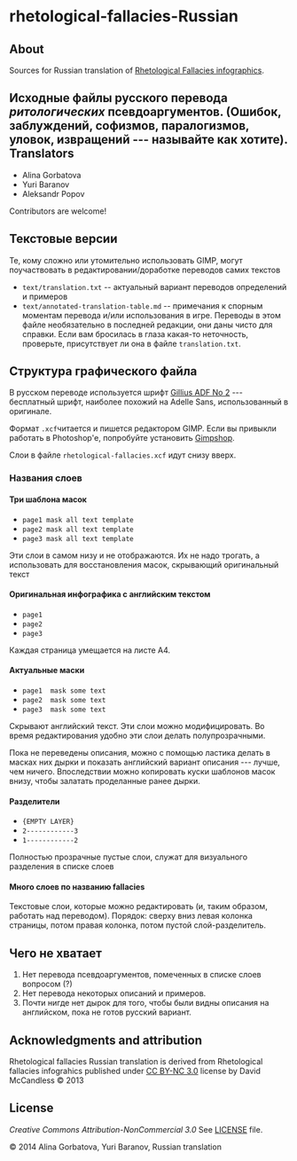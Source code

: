 rhetological-fallacies-Russian
==============================
About
-----
 Sources for Russian translation of [Rhetological Fallacies infographics](http://www.informationisbeautiful.net/visualizations/rhetological-fallacies/).
 
 Исходные файлы русского перевода _ритологических_ псевдоаргументов. (Ошибок, заблуждений, софизмов, паралогизмов, уловок, извращений --- называйте как хотите).
Translators
-----------
* Alina Gorbatova
* Yuri Baranov
* Aleksandr Popov

Contributors are welcome!

Текстовые версии
----------------

Те, кому сложно или утомительно использовать GIMP, могут поучаствовать в редактировании/доработке переводов самих текстов

* `text/translation.txt` -- актуальный вариант переводов определений и примеров
* `text/annotated-translation-table.md` -- примечания к спорным моментам перевода и/или использования в игре. Переводы
  в этом файле необязательно в последней редакции, они даны чисто для справки. Если вам бросилась в глаза какая-то
  неточность, проверьте, присутствует ли она в файле `translation.txt`.

Структура графического файла
----------------------------

В русском переводе используется шрифт [Gillius ADF No 2](http://arkandis.tuxfamily.org/adffonts.html) --- бесплатный шрифт, наиболее похожий на Adelle Sans, использованный в оригинале.

Формат `.xcf`читается и пишется редактором GIMP. Если вы привыкли работать в Photoshop'е, попробуйте установить [Gimpshop](http://www.gimpshop.com/downloads).

Слои в файле `rhetological-fallacies.xcf` идут снизу вверх. 

### Названия слоев
#### Три шаблона масок
* `page1 mask all text template`
* `page2 mask all text template`
* `page3 mask all text template`

Эти слои в самом низу и не отображаются. Их не надо трогать, а использовать для восстановления масок, скрывающий оригинальный текст

#### Оригинальная инфографика с английским текстом
* `page1`
* `page2`
* `page3`

Каждая страница умещается на листе A4.

#### Актуальные маски
* `page1  mask some text`
* `page2  mask some text`
* `page3  mask some text`

Скрывают английский текст. Эти слои можно модифицировать. Во время редактирования удобно эти слои делать полупрозрачными. 

Пока не переведены описания, можно с помощью ластика делать в масках них дырки и показать английский вариант описания --- лучше, чем ничего. Впоследствии можно копировать куски шаблонов масок внизу, чтобы залатать проделанные ранее дырки.

#### Разделители
* `{EMPTY LAYER}`
* `2------------3`
* `1------------2`

Полностью прозрачные пустые слои, служат для визуального разделения в списке слоев

#### Много слоев по названию fallacies
Текстовые слои, которые можно редактировать (и, таким образом, работать над переводом). Порядок: сверху вниз левая колонка страницы, потом правая колонка, потом пустой слой-разделитель.

Чего не хватает
----------------

 1. Нет перевода псевдоаргументов, помеченных в списке слоев вопросом (?)
 2. Нет перевода некоторых описаний и примеров.
 3. Почти нигде нет дырок для того, чтобы были видны описания на английском, пока не готов русский вариант.


 
Acknowledgments and attribution
-------------------------------
 Rhetological fallacies Russian translation is derived from Rhetological fallacies infograhics published under [CC BY-NC 3.0](http://creativecommons.org/licenses/by-nc/3.0/) license by  David McCandless &copy; 2013
 
 
License
-------
*Creative Commons Attribution-NonCommercial 3.0*
See [LICENSE](./LICENSE) file.




&copy; 2014 Alina Gorbatova, Yuri Baranov, Russian translation
 